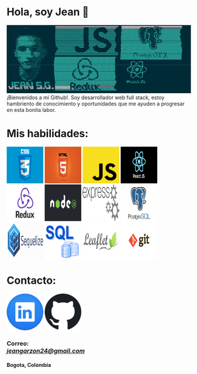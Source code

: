 # Hola, soy Jean 👋
![](https://github.com/jeangq24/jeangq24/blob/main/Screenshot_2021-10-07_22_25_26.jpg)
¡Bienvenidos a mi Github!. Soy desarrollador web full stack, estoy hambriento de conocimiento y oportunidades que me ayuden a progresar en esta bonita labor.

# Mis habilidades:

<img src="https://github.com/jeangq24/jeangq24/blob/main/css.jpg" alt="alt text" width="100px" height="100px">      <img src="https://github.com/jeangq24/jeangq24/blob/main/html.jpg" alt="alt text" width="100px" height="100px">      <img src="https://github.com/jeangq24/jeangq24/blob/main/js.png" alt="alt text" width="100px" height="100px">      <img src="https://github.com/jeangq24/jeangq24/blob/main/react.png" alt="alt text" width="100px" height="100px">      <img src="https://github.com/jeangq24/jeangq24/blob/main/redux.jpg" alt="alt text" width="100px" height="100px">  <img src="https://github.com/jeangq24/jeangq24/blob/main/node.jpg" alt="alt text" width="100px" height="100px">     <img src="https://github.com/jeangq24/jeangq24/blob/main/express.png" alt="alt text" width="100px" height="100px">      <img src="https://github.com/jeangq24/jeangq24/blob/main/postgres.png" alt="alt text" width="100px" height="100px">      <img src="https://github.com/jeangq24/jeangq24/blob/main/sequelize.png" alt="alt text" width="100px" height="100px">      <img src="https://github.com/jeangq24/jeangq24/blob/main/sql.jpg" alt="alt text" width="100px" height="100px">      <img src="https://github.com/jeangq24/jeangq24/blob/main/leaflet.png" alt="alt text" width="100px" height="100px">      <img src="https://github.com/jeangq24/jeangq24/blob/main/git.png" alt="alt text" width="100px" height="100px">

# Contacto: 
<a href="https://www.linkedin.com/in/jeangq24" target="_blank"> <img src="https://github.com/jeangq24/jeangq24/blob/main/linkedin.png" alt="alt text" width="100px" height="100px"></a>      <a href="https://github.com/jeangq24" target="_blank"> <img src="https://github.com/jeangq24/jeangq24/blob/main/github.png" alt="alt text" width="100px" height="100px"></a>
<a hred="jeangarzon24@gmail.com">

  <h3>Correo: <address><a href='mailto:jeangarzon24@gmail.com'>jeangarzon24@gmail.com </a></address></h3>
<h4>Bogota, Colombia</h4>

<!--
**jeangq24/jeangq24** is a ✨ _special_ ✨ repository because its `README.md` (this file) appears on your GitHub profile.


Here are some ideas to get you started:

- 🔭 I’m currently working on ...
- 🌱 I’m currently learning ...
- 👯 I’m looking to collaborate on ...
- 🤔 I’m looking for help with ...
- 💬 Ask me about ...
- 📫 How to reach me: ...
- 😄 Pronouns: ...
- ⚡ Fun fact: ...
-->
